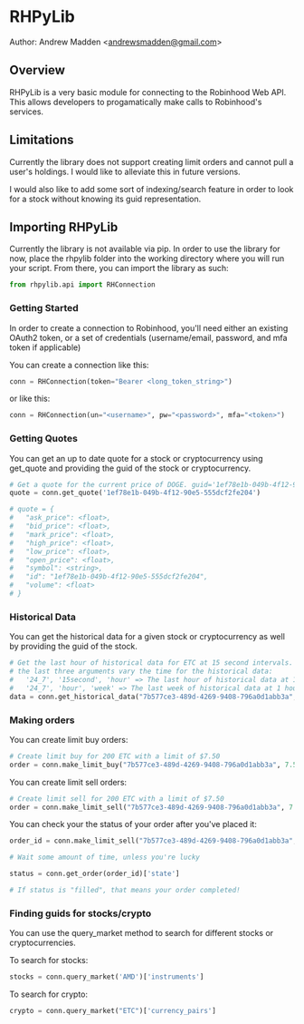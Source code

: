 # RHPyLib

Author: Andrew Madden \<andrewsmadden@gmail.com>

## Overview
RHPyLib is a very basic module for connecting to the Robinhood Web API. This allows developers to progamatically make calls to Robinhood's services.

## Limitations
Currently the library does not support creating limit orders and cannot pull a user's holdings. I would like to alleviate this in future versions.

I would also like to add some sort of indexing/search feature in order to look for a stock without knowing its guid representation.

## Importing RHPyLib

Currently the library is not available via pip. In order to use the library for now, place the rhpylib folder into the working directory where you will run your script. From there, you can import the library as such:

```py
from rhpylib.api import RHConnection
```

### Getting Started

In order to create a connection to Robinhood, you'll need either an existing OAuth2 token, or a set of credentials (username/email, password, and mfa token if applicable)

You can create a connection like this:
```py
conn = RHConnection(token="Bearer <long_token_string>")
```

or like this:

```py
conn = RHConnection(un="<username>", pw="<password>", mfa="<token>")
```

### Getting Quotes

You can get an up to date quote for a stock or cryptocurrency using get_quote and providing the guid of the stock or cryptocurrency.

```py
# Get a quote for the current price of DOGE. guid='1ef78e1b-049b-4f12-90e5-555dcf2fe204'
quote = conn.get_quote('1ef78e1b-049b-4f12-90e5-555dcf2fe204')

# quote = {
#   "ask_price": <float>,
#   "bid_price": <float>,
#   "mark_price": <float>,
#   "high_price": <float>,
#   "low_price": <float>,
#   "open_price": <float>,
#   "symbol": <string>,
#   "id": "1ef78e1b-049b-4f12-90e5-555dcf2fe204",
#   "volume": <float>
# }
```

### Historical Data

You can get the historical data for a given stock or cryptocurrency as well by providing the guid of the stock.

```py
# Get the last hour of historical data for ETC at 15 second intervals. guid="7b577ce3-489d-4269-9408-796a0d1abb3a"
# the last three arguments vary the time for the historical data:
#   '24_7', '15second', 'hour' => The last hour of historical data at 15 second intervals
#   '24_7', 'hour', 'week' => The last week of historical data at 1 hour intervals
data = conn.get_historical_data("7b577ce3-489d-4269-9408-796a0d1abb3a", '24_7', '15second', 'hour')['data_points']
```

### Making orders

You can create limit buy orders:
```py
# Create limit buy for 200 ETC with a limit of $7.50
order = conn.make_limit_buy("7b577ce3-489d-4269-9408-796a0d1abb3a", 7.5, 200)
```
You can create limit sell orders:
```py
# Create limit sell for 200 ETC with a limit of $7.50
order = conn.make_limit_sell("7b577ce3-489d-4269-9408-796a0d1abb3a", 7.5, 200)
```
You can check your the status of your order after you've placed it:
```py
order_id = conn.make_limit_sell("7b577ce3-489d-4269-9408-796a0d1abb3a", 7.5, 200)['id']

# Wait some amount of time, unless you're lucky

status = conn.get_order(order_id)['state']

# If status is "filled", that means your order completed!
```

### Finding guids for stocks/crypto

You can use the query_market method to search for different stocks or cryptocurrencies.

To search for stocks:
```py
stocks = conn.query_market('AMD')['instruments']
```

To search for crypto:
```py
crypto = conn.query_market("ETC")['currency_pairs']
```